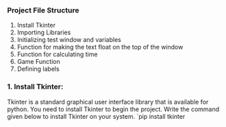 ### Project File Structure
1. Install Tkinter <br>
2. Importing Libraries<br>
3. Initializing test window and variables<br>
4. Function for making the text float on the top of the window<br>
5. Function for calculating time<br>
6. Game Function<br>
7. Defining labels<br>

### 1. Install Tkinter:
Tkinter is a standard graphical user interface library that is available for python. You need to install Tkinter to begin the project. 
Write the command given below to install Tkinter on your system.
`pip install tkinter

